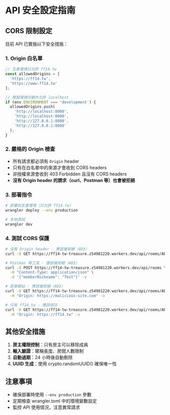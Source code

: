 # API 安全設定指南

## CORS 限制設定

目前 API 已實施以下安全措施：

### 1. Origin 白名單

```javascript
// 生產環境只允許 ff14.tw
const allowedOrigins = [
  'https://ff14.tw',
  'https://www.ff14.tw'
];

// 開發環境可額外允許 localhost
if (env.ENVIRONMENT === 'development') {
  allowedOrigins.push(
    'http://localhost:8000',
    'http://localhost:8080',
    'http://127.0.0.1:8000',
    'http://127.0.0.1:8080'
  );
}
```

### 2. 嚴格的 Origin 檢查

- 所有請求都必須有 `Origin` header
- 只有在白名單中的來源才會收到 CORS headers
- 非授權來源會收到 403 Forbidden 且沒有 CORS headers
- **沒有 Origin header 的請求（curl、Postman 等）也會被拒絕**

### 3. 部署指令

```bash
# 部署到生產環境（只允許 ff14.tw）
wrangler deploy --env production

# 本地測試
wrangler dev
```

### 4. 測試 CORS 保護

```bash
# 沒有 Origin header - 應該被拒絕（403）
curl -X GET https://ff14-tw-treasure.z54981220.workers.dev/api/rooms/ABCDEF -v

# Postman 等工具 - 應該被拒絕（403）
curl -X POST https://ff14-tw-treasure.z54981220.workers.dev/api/rooms \
  -H "Content-Type: application/json" \
  -d '{"memberNickname": "Test"}' -v

# 惡意網站 - 應該被拒絕（403）
curl -X GET https://ff14-tw-treasure.z54981220.workers.dev/api/rooms/ABCDEF \
  -H "Origin: https://malicious-site.com" -v

# 只有 ff14.tw - 應該成功
curl -X GET https://ff14-tw-treasure.z54981220.workers.dev/api/rooms/ABCDEF \
  -H "Origin: https://ff14.tw" -v
```

## 其他安全措施

1. **房主權限控制**：只有房主可以移除成員
2. **輸入驗證**：暱稱長度、房間人數限制
3. **自動過期**：24 小時後自動刪除
4. **UUID 生成**：使用 crypto.randomUUID() 確保唯一性

## 注意事項

- 確保部署時使用 `--env production` 參數
- 定期檢查 wrangler.toml 中的環境變數設定
- 監控 API 使用情況，注意異常請求